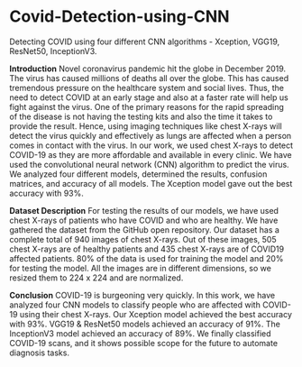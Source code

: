 # Covid-Detection-using-CNN
Detecting COVID using four different CNN algorithms - Xception, VGG19, ResNet50, InceptionV3. 

**Introduction**
Novel coronavirus pandemic hit the globe in December 2019. The virus has caused millions of deaths all over the globe. This has caused tremendous pressure on the healthcare system and social lives. Thus, the need to detect COVID at an early stage and also at a faster rate will help us fight against the virus. One of the primary reasons for the rapid spreading of the disease is not having the testing kits and also the time it takes to provide the result. Hence, using imaging techniques like chest X-rays will detect the virus quickly and effectively as lungs are affected when a person comes in contact with the virus. In our work, we used chest X-rays to detect COVID-19 as they are more affordable and available in every clinic. We have used the convolutional neural network (CNN) algorithm to predict the virus. We analyzed four different models, determined the results, confusion matrices, and accuracy of all models. The Xception model gave out the best accuracy with 93%. 

**Dataset Description**
For testing the results of our models, we have used chest X-rays of patients who have COVID and who are healthy. We have gathered the dataset from the GitHub open repository. Our dataset has a complete total of 940 images of chest X-rays. Out of these images, 505 chest X-rays are of healthy patients and 435 chest X-rays are of COVID19 affected patients. 80% of the data is used for training the model and 20% for testing the model. All the images are in different dimensions, so we resized them to 224 x 224 and are normalized. 

**Conclusion**
COVID-19 is burgeoning very quickly. In this work, we have analyzed four CNN models to classify people who are affected with COVID-19 using their chest X-rays. Our Xception model achieved the best accuracy with 93%. VGG19 & ResNet50 models achieved an accuracy of 91%. The InceptionV3 model achieved an accuracy of 89%. We finally classified COVID-19 scans, and it shows possible scope for the future to automate diagnosis tasks.  
